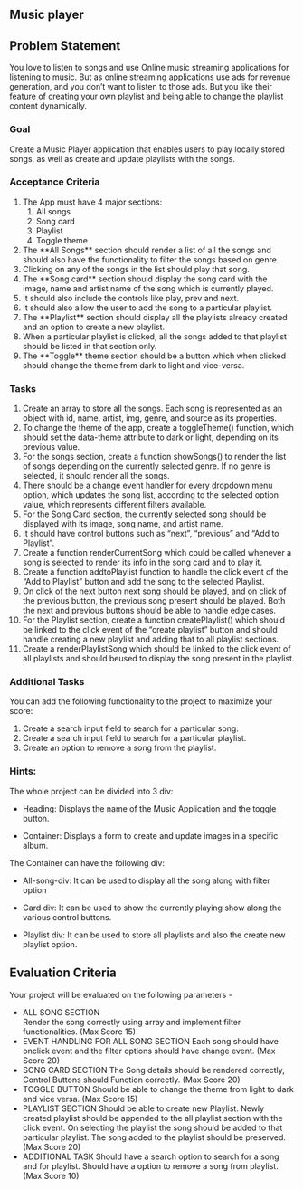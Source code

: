 ## Music player
## Problem Statement

You love to listen to songs and use Online music streaming applications for listening to music. But as online streaming applications use ads for revenue generation, and you don’t want to listen to those ads. But you like their feature of creating your own playlist and being able to change the playlist content dynamically.

### Goal
Create a Music Player application that enables users to play locally stored songs, as well as create and update playlists with the songs.

### Acceptance Criteria
<ol>
<li>The App must have 4 major sections:
  <ol>
  <li> All songs</li>
  <li>Song card</li>
  <li>Playlist</li>
  <li>Toggle theme</li>
  </ol>
  </li>
<li>The **All Songs** section should render a list of all the songs and should also have the functionality to filter the songs based on genre.</li>
<li>Clicking on any of the songs in the list should play that song.</li>
<li>The **Song card** section should display the song card with the image, name and artist name of the song which is currently played.</li>
<li>It should also include the controls like play, prev and next.</li>
<li>It should also allow the user to add the song to a particular playlist.</li>
<li>The **Playlist** section should display all the playlists already created and an option to create a new playlist.</li>
<li>When a particular playlist is clicked, all the songs added to that playlist should be listed in that section only.</li>
<li>The **Toggle** theme section should be a button which when clicked should change the theme from dark to light and vice-versa.</li>
</ol>

### Tasks
<ol>
<li>Create an array to store all the songs. Each song is represented as an object with id, name, artist, img, genre, and source as its properties.</li>
<li>To change the theme of the app, create a toggleTheme() function, which should set the data-theme attribute to dark or light, depending on its previous value.</li>
<li>For the songs section, create a function showSongs() to render the list of songs depending on the currently selected genre. If no genre is selected, it should render all the songs.</li>
<li>There should be a change event handler for every dropdown menu option, which updates the song list, according to the selected option value, which represents different filters available.</li>
<li>For the Song Card section, the currently selected song should be displayed with its image, song name, and artist name.</li>
<li>It should have control buttons such as “next”, “previous” and “Add to Playlist”.</li>
<li>Create a function renderCurrentSong which could be called whenever a song is selected to render its info in the song card and to play it.</li>
<li>Create a function addtoPlaylist function to handle the click event of the “Add to Playlist” button and add the song to the selected Playlist.</li>
<li>On click of the next button next song should be played, and on click of the previous button, the previous song present should be played. Both the next and previous buttons should be able to handle edge cases.</li>
<li>For the Playlist section, create a function createPlaylist() which should be linked to the click event of the “create playlist” button and should handle creating a new playlist and adding that to all playlist sections.</li>
<li>Create a renderPlaylistSong which should be linked to the click event of all playlists and should beused to display the song present in the playlist.</li>
</ol>

### Additional Tasks
You can add the following functionality to the project to maximize your score:
<ol>
  <li>
    Create a search input field to search for a particular song.
  </li>
  <li>
    Create a search input field to search for a particular playlist.
  </li>
  <li>
    Create an option to remove a song from the playlist.
  </li>
</ol>

### Hints:
The whole project can be divided into 3 div:

-  Heading:  Displays the name of the Music Application and the toggle button.

-   Container:  Displays a form to create and update images in a specific album.
  
The Container can have the following div: 

-    All-song-div:  It can be used to display all the song along with filter option

-    Card div:  It can be used to show the currently playing show along the various control buttons.

-    Playlist div:  It can be used to store all playlists and also the create new playlist option.

## Evaluation Criteria
Your project will be evaluated on the following parameters -
- ALL SONG SECTION  
Render the song correctly using array and implement filter functionalities. (Max Score 15)
- EVENT HANDLING FOR ALL SONG SECTION 
Each song should have onclick event and the filter options should have change event. (Max Score 20)
- SONG CARD SECTION 
The Song details should be rendered correctly, Control Buttons should Function correctly. (Max Score 20)
- TOGGLE BUTTON 
Should be able to change the theme from light to dark and vice versa. (Max Score 15)
- PLAYLIST SECTION 
Should be able to create new Playlist. Newly created playlist should be appended to the all playlist section with the click event. On selecting the playlist the song should be added to that particular playlist. The song added to the playlist should be preserved. (Max Score 20)
- ADDITIONAL TASK 
Should have a search option to search for a song and for playlist. Should have a option to remove a song from playlist. (Max Score 10)
